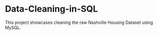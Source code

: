# Data-Cleaning-in-SQL
This project showcases cleaning the raw Nashville Housing Dataset using MySQL.
